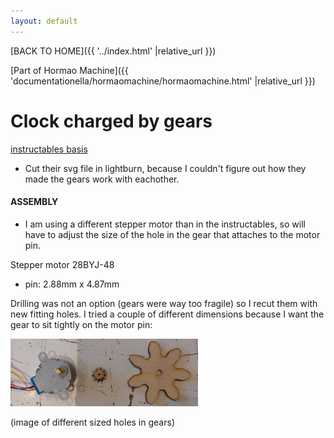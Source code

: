 ```yaml
---
layout: default
---
```


[BACK TO HOME]({{ '../index.html' |relative_url }})

[Part of Hormao Machine]({{ 'documentationella/hormaomachine/hormaomachine.html' |relative_url }})


# Clock charged by gears

<a href="https://www.instructables.com/Laser-cut-gear-clock-with-Chronodot/" target="blank" rel="noopener noreferrer" >instructables basis </a> 


- Cut their svg file in lightburn, because I couldn't figure out how they made the gears work with eachother.

#### ASSEMBLY

- I am using a different stepper motor than in the instructables, so will have to adjust the size of the hole in the gear that attaches to the motor pin. 

Stepper motor 28BYJ-48

- pin: 2.88mm x 4.87mm


Drilling was not an option (gears were way too fragile) so I recut them with new fitting holes. I tried a couple of different dimensions because I want the gear to sit tightly on the motor pin:

<img src="/assets/images/motor1.jpg" width="300"> 



(image of different sized holes in gears)

